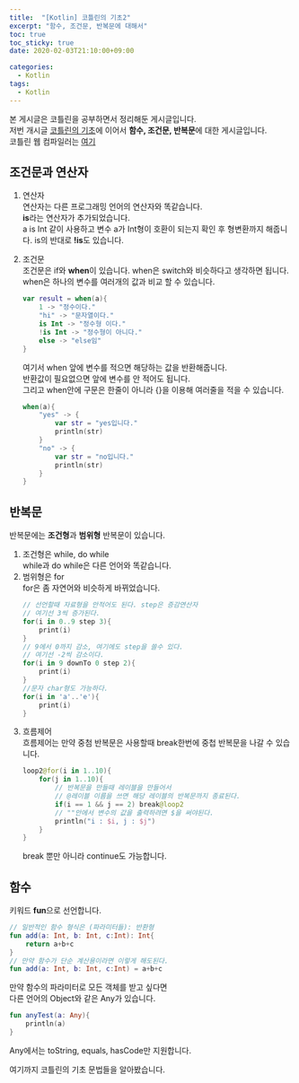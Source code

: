 ```yaml
---
title:  "[Kotlin] 코틀린의 기초2"
excerpt: "함수, 조건문, 반복문에 대해서"
toc: true
toc_sticky: true
date: 2020-02-03T21:10:00+09:00

categories:
  - Kotlin
tags:
  - Kotlin
---
```


본 게시글은 코틀린을 공부하면서 정리해둔 게시글입니다.  
저번 개시글 [코틀린의 기초](https://solly29.github.io/kotlin/Kotlin-Step1/)에 이어서 **함수, 조건문, 반복문**에 대한 게시글입니다.  
코틀린 웹 컴파일러는 [여기](https://play.kotlinlang.org/)
## 조건문과 연산자
1. 연산자  
	연산자는 다른 프로그래밍 언어의 연산자와 똑같습니다.  
	**is**라는 연산자가 추가되었습니다.  
	a is Int 같이 사용하고 변수 a가 Int형이 호환이 되는지 확인 후 형변환까지 해줍니다.
	is의 반대로 **!is**도 있습니다.  
  
2. 조건문  
	조건문은 if와 **when**이 있습니다. when은 switch와 비슷하다고 생각하면 됩니다.
	when은 하나의 변수를 여러개의 값과 비교 할 수 있습니다.
	```kotlin
	var result = when(a){
        1 -> "정수이다."
        "hi" -> "문자열이다."
        is Int -> "정수형 이다."
        !is Int -> "정수형이 아니다."
        else -> "else임"
    }
	```
	여기서 when 앞에 변수를 적으면 해당하는 값을 반환해줍니다.  
	반환값이 필요없으면 앞에 변수를 안 적어도 됩니다.  
	그리고 when안에 구문은 한줄이 아니라 {}을 이용해 여러줄을 적을 수 있습니다.
	```kotlin
	when(a){
        "yes" -> {
			var str = "yes입니다."
			println(str)
		}
		"no" -> {
			var str = "no입니다."
			println(str)
		}
    }
	```
	  
## 반복문
반복문에는 **조건형**과 **범위형** 반복문이 있습니다.  
1. 조건형은 while, do while  
	while과 do while은 다른 언어와 똑같습니다.
2. 범위형은 for  
	for은 좀 자연어와 비슷하게 바뀌었습니다.
	```kotlin
	// 선언할때 자료형을 안적어도 된다. step은 증감연산자
	// 여기선 3씩 증가된다.
    for(i in 0..9 step 3){
        print(i)
    }
	// 9에서 0까지 감소, 여기에도 step을 쓸수 있다.
	// 여기선 -2씩 감소이다.
    for(i in 9 downTo 0 step 2){
        print(i)
    }
    //문자 char형도 가능하다.
    for(i in 'a'..'e'){
        print(i)
    }
	```
3. 흐름제어  
	흐름제어는 만약 중첨 반복문은 사용할때 break한번에 중첩 반복문을 나갈 수 있습니다.
	```kotlin
	loop2@for(i in 1..10){
        for(j in 1..10){
		    // 반복문을 만들때 레이블을 만들어서 
            // @레이블 이름을 쓰면 해당 레이블의 반복문까지 종료된다.
            if(i == 1 && j == 2) break@loop2
			// ""안에서 변수의 값을 출력하려면 $을 써야된다.
            println("i : $i, j : $j")
        }
	}
	```
	break 뿐만 아니라 continue도 가능합니다.  
	
## 함수
키워드 **fun**으로 선언합니다.
```kotlin
// 일반적인 함수 형식은 (파라미터들): 반환형
fun add(a: Int, b: Int, c:Int): Int{
	return a+b+c
}
// 만약 함수가 단순 계산용이라면 이렇게 해도된다.
fun add(a: Int, b: Int, c:Int) = a+b+c
```
만약 함수의 파라미터로 모든 객체를 받고 싶다면  
다른 언어의 Object와 같은 Any가 있습니다.  
```kotlin
fun anyTest(a: Any){
	println(a)
}
```
Any에서는 toString, equals, hasCode만 지원합니다.  
  
여기까지 코틀린의 기초 문법들을 알아봤습니다.  